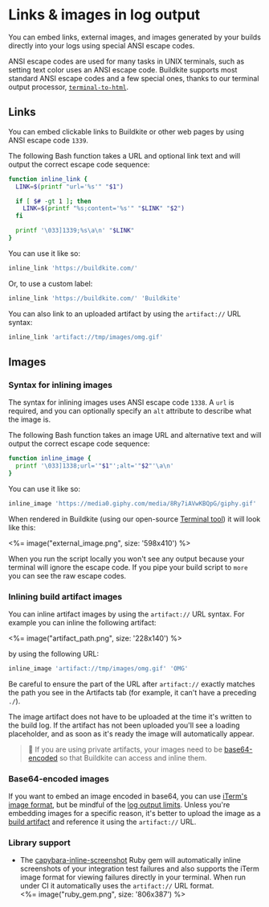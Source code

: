 # Links & images in log output

You can embed links, external images, and images generated by your builds directly into your logs using special ANSI escape codes.

ANSI escape codes are used for many tasks in UNIX terminals, such as setting text color uses an ANSI escape code. Buildkite supports most standard ANSI escape codes and a few special ones, thanks to our terminal output processor, [`terminal-to-html`](https://github.com/buildkite/terminal-to-html).

## Links

You can embed clickable links to Buildkite or other web pages by using ANSI escape code `1339`.

The following Bash function takes a URL and optional link text and will output the correct escape code sequence:

```bash
function inline_link {
  LINK=$(printf "url='%s'" "$1")

  if [ $# -gt 1 ]; then
    LINK=$(printf "%s;content='%s'" "$LINK" "$2")
  fi

  printf '\033]1339;%s\a\n' "$LINK"
}
```

You can use it like so:

```bash
inline_link 'https://buildkite.com/'
```

Or, to use a custom label:

```bash
inline_link 'https://buildkite.com/' 'Buildkite'
```

You can also link to an uploaded artifact by using the `artifact://` URL syntax:

```bash
inline_link 'artifact://tmp/images/omg.gif'
```

## Images

### Syntax for inlining images

The syntax for inlining images uses ANSI escape code `1338`. A `url` is required, and you can optionally specify an `alt` attribute to describe what the image is.

The following Bash function takes an image URL and alternative text and will output the correct escape code sequence:

```bash
function inline_image {
  printf '\033]1338;url='"$1"';alt='"$2"'\a\n'
}
```

You can use it like so:

```bash
inline_image 'https://media0.giphy.com/media/8Ry7iAVwKBQpG/giphy.gif' 'Rainbows'
```

When rendered in Buildkite (using our open-source [Terminal tool](http://buildkite.github.io/terminal-to-html/)) it will look like this:

<%= image("external_image.png", size: '598x410') %>

When you run the script locally you won't see any output because your terminal will ignore the escape code. If you pipe your build script to `more` you can see the raw escape codes.

### Inlining build artifact images

You can inline artifact images by using the `artifact://` URL syntax. For example you can inline the following artifact:

<%= image("artifact_path.png", size: '228x140') %>

by using the following URL:

```bash
inline_image 'artifact://tmp/images/omg.gif' 'OMG'
```

Be careful to ensure the part of the URL after `artifact://` exactly matches the path you see in the Artifacts tab (for example, it can't have a preceding `./`).

The image artifact does not have to be uploaded at the time it's written to the build log. If the artifact has not been uploaded you'll see a loading placeholder, and as soon as it's ready the image will automatically appear.

> 📘
> If you are using private artifacts, your images need to be <a href="#images-base64-encoded-images">base64-encoded</a> so that Buildkite can access and inline them.

### Base64-encoded images

If you want to embed an image encoded in base64, you can use [iTerm's image format](http://iterm2.com/images.html#/section/home), but be mindful of the [log output limits](/docs/pipelines/managing-log-output#log-output-limits). Unless you're embedding images for a specific reason, it's better to upload the image as a [build artifact](/docs/pipelines/artifacts) and reference it using the `artifact://` URL.

### Library support

- The [capybara-inline-screenshot](https://github.com/buildkite/capybara-inline-screenshot) Ruby gem will automatically inline screenshots of your integration test failures and also supports the iTerm image format for viewing failures directly in your terminal. When run under CI it automatically uses the `artifact://` URL format.
  <br>
  <%= image("ruby_gem.png", size: '806x387') %>
